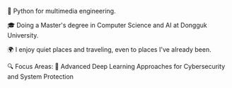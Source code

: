 🐍 Python for multimedia engineering.

🎓 Doing a Master's degree in Computer Science and AI at Dongguk University.

🌍 I enjoy quiet places and traveling, even to places I've already been.

🔍 Focus Areas: 
🔐 Advanced Deep Learning Approaches for Cybersecurity and System Protection



